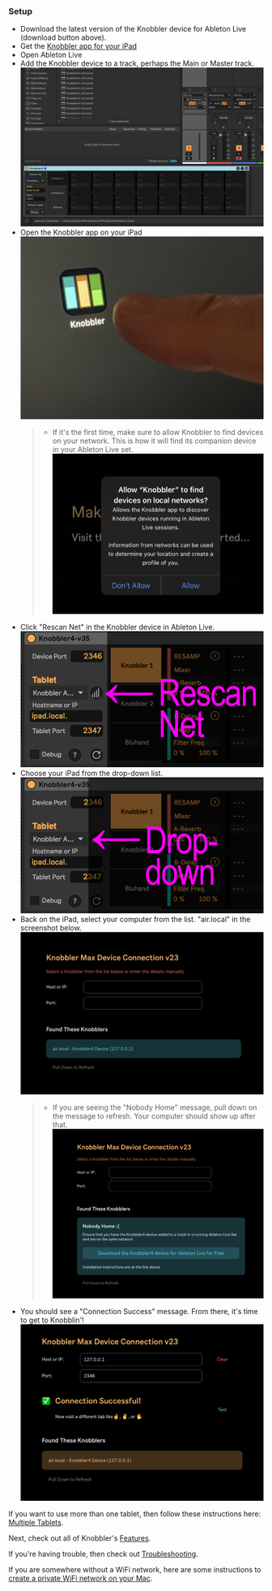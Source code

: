 ### Setup

- Download the latest version of the Knobbler device for Ableton Live (download button above).
- Get the [Knobbler app for your iPad](https://apps.apple.com/us/app/knobbler/id6740183923)
- Open Ableton Live
- Add the Knobbler device to a track, perhaps the Main or Master track.
  ![Add Knobbler](images/setup_add_knobbler.png)
- Open the Knobbler app on your iPad
  ![Start the app](images/knobbler-icon-finger.jpg)
  > - If it's the first time, make sure to allow Knobbler to find devices on your network. This is how it will find its companion device in your Ableton Live set.
  >   ![Allow Permissions](images/ipad_allow_network.jpg)
- Click "Rescan Net" in the Knobbler device in Ableton Live.
  ![Click Rescan Net](images/discover-rescan.png)
- Choose your iPad from the drop-down list.
  ![Click Rescan Net](images/discover-dropdown.png)
- Back on the iPad, select your computer from the list. "air.local" in the screenshot below.
  ![Setup Page](images/ipad-setup-page.png)
  > - If you are seeing the "Nobody Home" message, pull down on the message to refresh. Your computer should show up after that.
  >   ![Setup Page](images/ipad-setup-nobody.png)
- You should see a "Connection Success" message. From there, it's time to get to Knobblin'!
  ![Setup Success](images/ipad-setup-success.png)

If you want to use more than one tablet, then follow these instructions here: [Multiple Tablets](./multiple-tablets.md).

Next, check out all of Knobbler's [Features](./features.md).

If you're having trouble, then check out [Troubleshooting](./troubleshooting.md).

If you are somewhere without a WiFi network, here are some instructions to [create a private WiFi network on your Mac](wifi-adhoc.md).
